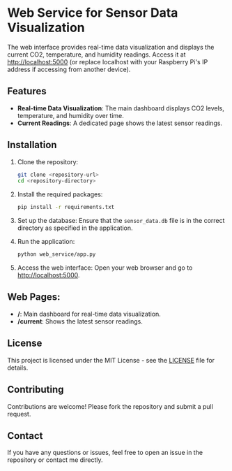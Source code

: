 # Web Service for Sensor Data Visualization

The web interface provides real-time data visualization and displays the current CO2, temperature, and humidity readings. Access it at [http://localhost:5000](http://localhost:5000) (or replace localhost with your Raspberry Pi's IP address if accessing from another device).

## Features

- **Real-time Data Visualization**: The main dashboard displays CO2 levels, temperature, and humidity over time.
- **Current Readings**: A dedicated page shows the latest sensor readings.

## Installation

1. Clone the repository:
   ```bash
   git clone <repository-url>
   cd <repository-directory>
   ```

2. Install the required packages:
   ```bash
   pip install -r requirements.txt
   ```

3. Set up the database:
   Ensure that the `sensor_data.db` file is in the correct directory as specified in the application.

4. Run the application:
   ```bash
   python web_service/app.py
   ```

5. Access the web interface:
   Open your web browser and go to [http://localhost:5000](http://localhost:5000).

## Web Pages:

- **/**: Main dashboard for real-time data visualization.
- **/current**: Shows the latest sensor readings.

## License

This project is licensed under the MIT License - see the [LICENSE](LICENSE) file for details.

## Contributing

Contributions are welcome! Please fork the repository and submit a pull request.

## Contact

If you have any questions or issues, feel free to open an issue in the repository or contact me directly.
